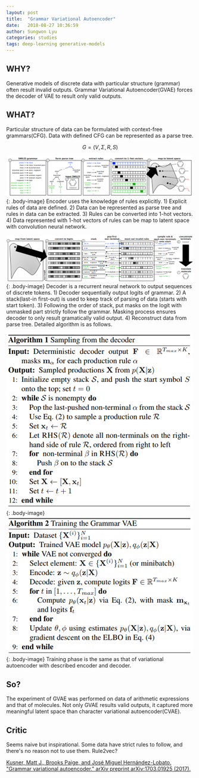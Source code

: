 ```yaml
---
layout: post
title:  "Grammar Variational Autoencoder"
date:   2018-08-27 10:36:59
author: Sungwon Lyu
categories: studies
tags: deep-learning generative-models
---
```

## WHY? 
Generative models of discrete data with particular structure (grammar) often result invalid outputs. Grammar Variational Autoencoder(GVAE) forces the decoder of VAE to result only valid outputs. 

## WHAT?
Particular structure of data can be formulated with context-free grammars(CFG). Data with defined CFG can be represented as a parse tree. 

$$
G = (V, \Sigma, R, S)
$$

![image](/assets/images/gvae1.png){: .body-image}
Encoder uses the knowledge of rules explicitly. 1) Explicit rules of data are defined. 2) Data can be represented as parse tree and rules in data can be extracted. 3) Rules can be converted into 1-hot vectors. 4) Data represented with 1-hot vectors of rules can be map to latent space with convolution neural network.

![image](/assets/images/gvae2.png){: .body-image}
Decoder is a recurrent neural network to output sequences of discrete tokens. 1) Decoder sequentially output logits of grammar. 2) A stack(last-in first-out) is used to keep track of parsing of data (starts with start token). 3) Following the order of stack, put masks on the logit with unmasked part strictly follow the grammar. Masking process ensures decoder to only result gramatically valid output. 4) Reconstruct data from parse tree. Detailed algorithm is as follows. 

![image](/assets/images/gvae3.png){: .body-image}
![image](/assets/images/gvae4.png){: .body-image}
Training phase is the same as that of variational autoencoder with described encoder and decoder.

## So?
The experiment of GVAE was performed on data of arithmetic expressions and that of molecules. Not only GVAE results valid outputs, it captured more meaningful latent space than character variational autoencoder(CVAE).

## Critic
Seems naive but inspirational. Some data have strict rules to follow, and there's no reason not to use them. Rule2vec?

[Kusner, Matt J., Brooks Paige, and José Miguel Hernández-Lobato. "Grammar variational autoencoder." arXiv preprint arXiv:1703.01925 (2017).](https://arxiv.org/abs/1703.01925)